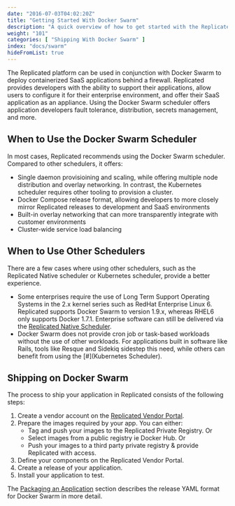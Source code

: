```yaml
---
date: "2016-07-03T04:02:20Z"
title: "Getting Started With Docker Swarm"
description: "A quick overview of how to get started with the Replicated Docker Swarm scheduler."
weight: "101"
categories: [ "Shipping With Docker Swarm" ]
index: "docs/swarm"
hideFromList: true
---
```


The Replicated platform can be used in conjunction with Docker Swarm to deploy containerized SaaS applications behind a firewall. Replicated provides developers with the ability to support their applications, allow users to configure it for their enterprise environment, and offer their SaaS application as an appliance. Using the Docker Swarm scheduler offers application developers fault tolerance, distribution, secrets management, and more.

## When to Use the Docker Swarm Scheduler

In most cases, Replicated recommends using the Docker Swarm scheduler. Compared to other schedulers, it offers:

* Single daemon provisioining and scaling, while offering multiple node distribution and overlay networking. In contrast, the Kubernetes scheduler requires other tooling to provision a cluster.
* Docker Compose release format, allowing developers to more closely mirror Replicated releases to development and SaaS environments
* Built-in overlay networking that can more transparently integrate with customer environments
* Cluster-wide service load balancing

## When to Use Other Schedulers

There are a few cases where using other schedulers, such as the Replicated Native scheduler or Kubernetes scheduler, provide a better experience.

* Some enterprises require the use of Long Term Support Operating Systems in the 2.x kernel series such as RedHat Enterprise Linux 6. Replicated supports Docker Swarm to version 1.9.x, whereas RHEL6 only supports Docker 1.7.1. Enterprise software can still be delivered via the [Replicated Native Scheduler](/native/getting-started).
* Docker Swarm does not provide cron job or task-based workloads without the use of other workloads. For applications built in software like Rails, tools like Resque and Sidekiq sidestep this need, while others can benefit from using the [#](Kubernetes Scheduler).

## Shipping on Docker Swarm

The process to ship your application in Replicated consists of the following steps:

1. Create a vendor account on the [Replicated Vendor Portal](https://vendor.replicated.com/signup).
1. Prepare the images required by your app. You can either:
   * Tag and push your images to the Replicated Private Registry. Or
   * Select images from a public registry ie Docker Hub. Or
   * Push your images to a third party private registry & provide Replicated with access.
1. Define your components on the Replicated Vendor Portal.
1. Create a release of your application.
1. Install your application to test.

The [Packaging an Application](/docs/swarm/packaging-an-applicaiton/docker-swarm/) section describes the release YAML format for Docker Swarm in more detail.
